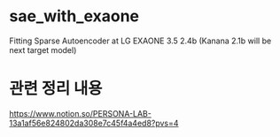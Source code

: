 # sae_with_exaone
Fitting Sparse Autoencoder at LG EXAONE 3.5 2.4b (Kanana 2.1b will be next target model)

# 관련 정리 내용
https://www.notion.so/PERSONA-LAB-13a1af56e824802da308e7c45f4a4ed8?pvs=4
